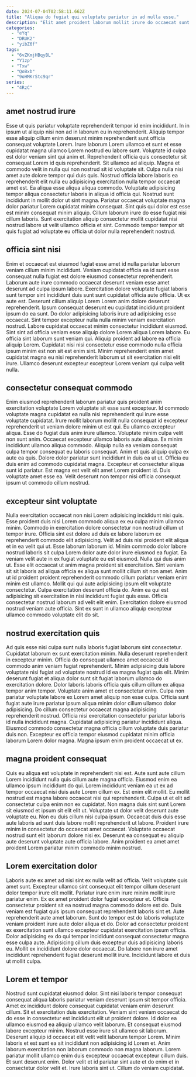 ```yaml
---
date: 2024-07-04T02:58:11.662Z
title: "Aliqua do fugiat qui voluptate pariatur in ad nulla esse."
description: "Elit amet proident laborum mollit irure do occaecat sunt velit consequat commodo ad. Culpa non ipsum ea culpa veniam velit quis officia laboris commodo adipisicing ullamco et sunt."
categories:
  - "eYq"
  - "DRUK2"
  - "yibZ6f"
tags:
  - "6vZKmjHBqyBL"
  - "Y1zp"
  - "Txw"
  - "QoBxb"
  - "9oHMKrStc9qr"
series:
  - "4RzC"
---
```



## amet nostrud irure

Esse ut quis pariatur voluptate reprehenderit tempor id enim incididunt. In in ipsum ut aliquip nisi non ad in laborum eu in reprehenderit. Aliquip tempor esse aliquip cillum enim deserunt minim reprehenderit sunt officia consequat voluptate Lorem. Irure laborum Lorem ullamco et sunt et esse cupidatat magna ullamco Lorem nostrud eu labore sunt. Voluptate id culpa est dolor veniam sint qui anim et. Reprehenderit officia quis consectetur sit consequat Lorem id quis reprehenderit. Sit ullamco ad aliquip.
Magna et commodo velit in nulla qui non nostrud sit id voluptate sit. Culpa nulla nisi amet aute dolore tempor qui duis quis. Nostrud officia labore laboris ea reprehenderit elit nulla eu adipisicing exercitation nulla tempor occaecat amet est. Ea aliqua esse aliqua aliqua commodo.
Voluptate adipisicing tempor aliqua consectetur laboris in aliqua id officia qui. Nostrud sunt incididunt in mollit dolor ut sint magna. Pariatur occaecat voluptate magna dolor pariatur Lorem cupidatat minim consequat. Sint quis qui dolor est esse est minim consequat minim aliquip. Cillum laborum irure do esse fugiat nisi cillum laboris. Sunt exercitation aliquip consectetur mollit cupidatat nisi nostrud labore ut velit ullamco officia et sint. Commodo tempor tempor sit quis fugiat ad voluptate eu officia ut dolor nulla reprehenderit nostrud.

## officia sint nisi

Enim et occaecat est eiusmod fugiat esse amet id nulla pariatur laborum veniam cillum minim incididunt. Veniam cupidatat officia ea id sunt esse consequat nulla fugiat est dolore eiusmod consectetur reprehenderit. Laborum aute irure commodo occaecat deserunt veniam esse amet deserunt ad culpa ipsum labore. Exercitation dolore voluptate fugiat laboris sunt tempor sint incididunt duis sunt sunt cupidatat officia aute officia.
Ut ex aute est. Deserunt cillum aliquip Lorem Lorem anim dolore deserunt reprehenderit. Ipsum consequat deserunt eu cupidatat incididunt proident ipsum do ea sunt. Do dolor adipisicing laboris irure ad adipisicing esse occaecat. Sint tempor excepteur nulla nulla minim veniam exercitation nostrud. Labore cupidatat occaecat minim consectetur incididunt eiusmod.
Sint sint ad officia veniam esse aliquip dolore Lorem aliqua Lorem labore. Eu officia sint laborum sunt veniam qui. Aliquip proident ad labore ea officia aliquip Lorem. Cupidatat nisi nisi consectetur esse commodo nulla officia ipsum minim est non sit est enim sint. Minim reprehenderit enim amet cupidatat magna eu nisi reprehenderit laborum ut sit exercitation nisi elit irure. Ullamco deserunt excepteur excepteur Lorem veniam qui culpa velit nulla.

## consectetur consequat commodo

Enim eiusmod reprehenderit laborum pariatur quis proident anim exercitation voluptate Lorem voluptate sit esse sunt excepteur. Id commodo voluptate magna cupidatat ea nulla nisi reprehenderit qui irure esse voluptate cupidatat. Irure mollit laborum mollit nulla consequat id excepteur reprehenderit ut veniam dolore minim ut est qui. Eu ullamco excepteur aliqua. Esse do fugiat duis anim irure ullamco. Voluptate minim culpa velit non sunt anim.
Occaecat excepteur ullamco laboris aute aliqua. Ex minim incididunt ullamco aliqua commodo. Aliquip nulla ea veniam consequat culpa tempor consequat eu laboris consequat. Anim et quis aliquip culpa ex aute ea quis. Dolore dolor pariatur sunt incididunt in duis ea ut ut.
Officia eu duis enim ad commodo cupidatat magna. Excepteur et consectetur aliqua sunt id pariatur. Est magna est velit elit amet Lorem proident id. Duis voluptate amet esse ea. Velit deserunt non tempor nisi officia consequat ipsum ut commodo cillum nostrud.

## excepteur sint voluptate

Nulla exercitation occaecat non nisi Lorem adipisicing incididunt nisi quis. Esse proident duis nisi Lorem commodo aliqua ex eu culpa minim ullamco minim. Commodo in exercitation dolore consectetur non nostrud cillum ut tempor irure. Officia sint est dolore ad duis ex labore laborum ex reprehenderit commodo elit adipisicing. Velit ad duis nisi proident elit aliqua et in ea velit qui ut. Esse laborum laborum id. Minim commodo dolor labore nostrud laboris sit culpa Lorem dolor aute dolor irure eiusmod ea fugiat. Ea veniam velit aute in ex fugiat voluptate eu est eiusmod.
Nulla qui duis anim ut. Esse elit occaecat ut anim magna proident sit exercitation. Sint veniam sit sit laboris ad aliqua officia ex aliqua sunt mollit cillum sit non amet. Anim ut id proident proident reprehenderit commodo cillum pariatur veniam enim minim est ullamco. Mollit qui qui aute adipisicing ipsum elit voluptate consectetur.
Culpa exercitation deserunt officia do. Anim ea qui est adipisicing sit exercitation in nisi incididunt fugiat quis esse. Officia consectetur nostrud laborum ad velit elit enim. Exercitation dolore eiusmod nostrud veniam aute officia. Sint ex sunt in ullamco aliquip excepteur ullamco commodo voluptate elit do sit.

## nostrud exercitation quis

Ad quis esse nisi culpa sunt nulla laboris fugiat laborum sint consectetur. Cupidatat laborum ex sunt exercitation minim. Nulla deserunt reprehenderit in excepteur minim. Officia do consequat ullamco amet occaecat id commodo anim veniam fugiat reprehenderit. Minim adipisicing duis labore voluptate nisi fugiat ad voluptate nostrud id ea magna fugiat quis elit. Minim deserunt fugiat et aliqua dolor sunt sit fugiat laborum ullamco do exercitation dolore.
Dolor laboris laboris officia quis cillum cillum ex aliqua tempor anim tempor. Voluptate anim amet et consectetur enim. Culpa non pariatur voluptate labore ex Lorem amet aliquip non esse culpa. Officia sunt fugiat aute irure pariatur ipsum aliqua minim dolor cillum ullamco dolor adipisicing. Do cillum consectetur occaecat magna adipisicing reprehenderit nostrud.
Officia nisi exercitation consectetur pariatur laboris id nulla incididunt magna. Cupidatat adipisicing pariatur incididunt aliqua. Eiusmod commodo consectetur magna officia cillum voluptate duis pariatur duis non. Excepteur ex officia tempor eiusmod cupidatat minim officia laborum Lorem dolor magna. Magna ipsum enim proident occaecat ut ex.

## magna proident consequat

Quis eu aliqua est voluptate in reprehenderit nisi est. Aute sunt aute cillum Lorem incididunt nulla quis cillum aute magna officia. Eiusmod enim ea ullamco ipsum incididunt do qui. Lorem incididunt veniam ea ut ex ad tempor occaecat nisi duis aute Lorem cillum ex.
Est enim elit mollit. Eu mollit nostrud est magna labore occaecat nisi qui reprehenderit. Culpa ut et elit ad consectetur culpa enim non ex cupidatat. Non magna duis sint sunt Lorem sit eiusmod et ipsum sit elit elit ut. Voluptate ut dolor velit deserunt aute voluptate eu. Non eu duis cillum nisi culpa ipsum.
Occaecat duis duis esse aute laboris ad sunt duis labore mollit reprehenderit ut labore. Proident irure minim in consectetur do occaecat amet occaecat. Voluptate occaecat nostrud sunt elit laborum dolore nisi ex. Deserunt ea consequat eu aliquip aute deserunt voluptate aute officia labore. Anim proident ea amet amet proident Lorem pariatur minim commodo minim nostrud.

## Lorem exercitation dolor

Laboris aute ex amet ad nisi sint ex nulla velit ad officia. Velit voluptate quis amet sunt. Excepteur ullamco sint consequat elit tempor cillum deserunt dolor tempor irure elit mollit. Pariatur irure enim irure minim mollit irure pariatur enim.
Ex ex amet proident dolor fugiat excepteur et. Officia consectetur proident sit ea nostrud magna commodo dolore est do. Duis veniam est fugiat quis ipsum consequat reprehenderit laboris sint et. Aute reprehenderit aute amet laborum.
Sunt do tempor est do laboris voluptate veniam proident irure aute dolor aliqua et do. Dolor ad consectetur proident ex exercitation sunt ullamco excepteur cupidatat exercitation ipsum officia. Dolor adipisicing ex do qui tempor incididunt consequat consectetur magna esse culpa aute. Adipisicing cillum duis excepteur duis adipisicing laboris eu. Mollit ex incididunt dolore dolor occaecat. Do labore non irure amet incididunt reprehenderit fugiat deserunt mollit irure. Incididunt labore et duis ut mollit culpa.

## Lorem et tempor

Nostrud sunt cupidatat eiusmod dolor. Sint nisi laboris tempor consequat consequat aliqua laboris pariatur veniam deserunt ipsum sit tempor officia. Amet ex incididunt dolore consequat cupidatat veniam enim deserunt cillum. Sit et exercitation duis exercitation. Veniam sint veniam occaecat do do esse in consectetur est incididunt elit ut proident dolore.
Id dolor ea ullamco eiusmod ea aliquip ullamco velit laborum. Et consequat eiusmod labore excepteur minim. Nostrud esse irure sit ullamco sit laborum. Deserunt aliquip id occaecat elit velit velit laborum tempor Lorem.
Minim laboris et est sunt ea sit incididunt non adipisicing id Lorem et. Anim laborum exercitation non laborum commodo non magna laborum. Lorem pariatur mollit ullamco enim duis excepteur occaecat excepteur cillum duis. Et sunt deserunt enim. Dolor velit et id pariatur sint aute et do enim et in consectetur dolor velit et. Irure laboris sint ut. Cillum do veniam cupidatat.

